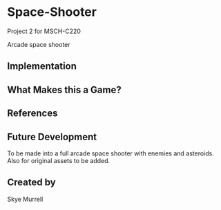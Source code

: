 # Space-Shooter
Project 2 for MSCH-C220

Arcade space shooter

## Implementation

## What Makes this a Game?

## References

## Future Development
To be made into a full arcade space shooter with enemies and asteroids. Also for original assets to be added.

## Created by
Skye Murrell
